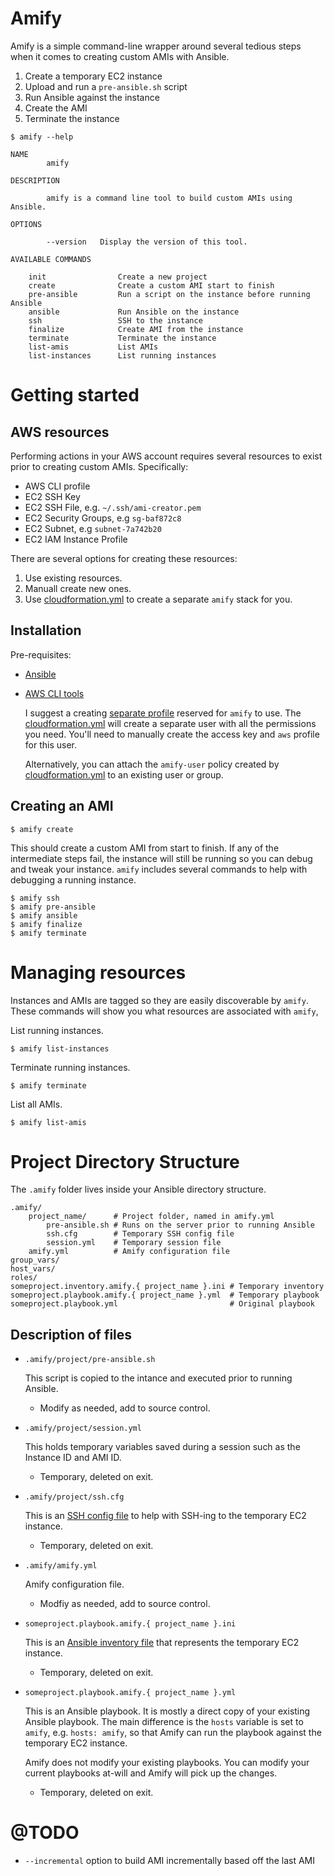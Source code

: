 # Amify

Amify is a simple command-line wrapper around several tedious steps when it comes to creating 
custom AMIs with Ansible.

1. Create a temporary EC2 instance
1. Upload and run a `pre-ansible.sh` script
1. Run Ansible against the instance
1. Create the AMI
1. Terminate the instance

```
$ amify --help

NAME
        amify

DESCRIPTION

        amify is a command line tool to build custom AMIs using Ansible.

OPTIONS

        --version   Display the version of this tool.

AVAILABLE COMMANDS

    init                Create a new project
    create              Create a custom AMI start to finish
    pre-ansible         Run a script on the instance before running Ansible
    ansible             Run Ansible on the instance
    ssh                 SSH to the instance
    finalize            Create AMI from the instance
    terminate           Terminate the instance
    list-amis           List AMIs
    list-instances      List running instances
```

# Getting started

## AWS resources

Performing actions in your AWS account requires several resources to exist prior to creating custom AMIs. Specifically:

- AWS CLI profile
- EC2 SSH Key
- EC2 SSH File, e.g. `~/.ssh/ami-creator.pem`
- EC2 Security Groups, e.g `sg-baf872c8`
- EC2 Subnet, e.g `subnet-7a742b20`
- EC2 IAM Instance Profile

There are several options for creating these resources:

1. Use existing resources.
1. Manuall create new ones.
1. Use [cloudformation.yml](./cloudformation.yml) to create a separate `amify` stack for you.

## Installation

Pre-requisites:

- [Ansible](http://docs.ansible.com/ansible/latest/intro_installation.html)
- [AWS CLI tools](https://aws.amazon.com/cli/)
  
  I suggest a creating [separate profile](http://docs.aws.amazon.com/cli/latest/userguide/cli-multiple-profiles.html) 
  reserved for `amify` to use. The [cloudformation.yml](./cloudformation.yml) will create a separate user with 
  all the permissions you need. You'll need to manually create the access key and `aws` profile for this user.
  
  Alternatively, you can attach the `amify-user` policy created by [cloudformation.yml](./cloudformation.yml) 
  to an existing user or group.

## Creating an AMI

```
$ amify create
```

This should create a custom AMI from start to finish. If any of the intermediate steps fail, the instance will still be 
running so you can debug and tweak your instance. `amify` includes several commands 
to help with debugging a running instance.

```
$ amify ssh
$ amify pre-ansible
$ amify ansible
$ amify finalize
$ amify terminate
```

# Managing resources

Instances and AMIs are tagged so they are easily discoverable by `amify`. These commands will show you what 
resources are associated with `amify`,

List running instances.

```
$ amify list-instances
```

Terminate running instances.

```
$ amify terminate
```

List all AMIs.

```
$ amify list-amis
```

# Project Directory Structure

The `.amify` folder lives inside your Ansible directory structure.


```
.amify/
    project_name/      # Project folder, named in amify.yml
        pre-ansible.sh # Runs on the server prior to running Ansible
        ssh.cfg        # Temporary SSH config file
        session.yml    # Temporary session file
    amify.yml          # Amify configuration file
group_vars/
host_vars/
roles/
someproject.inventory.amify.{ project_name }.ini # Temporary inventory
someproject.playbook.amify.{ project_name }.yml  # Temporary playbook
someproject.playbook.yml                         # Original playbook
```

## Description of files

- `.amify/project/pre-ansible.sh`
  
  This script is copied to the intance and executed prior to running Ansible.
  
  - Modify as needed, add to source control.
  
- `.amify/project/session.yml`

  This holds temporary variables saved during a session such as the Instance ID and AMI ID.
  
  - Temporary, deleted on exit.
  
- `.amify/project/ssh.cfg`

  This is an [SSH config file](http://nerderati.com/2011/03/17/simplify-your-life-with-an-ssh-config-file/) 
  to help with SSH-ing to the temporary EC2 instance.
  
  - Temporary, deleted on exit.

- `.amify/amify.yml`
  
  Amify configuration file.
  
  - Modfiy as needed, add to source control.

- `someproject.playbook.amify.{ project_name }.ini`
  
  This is an [Ansible inventory file](http://docs.ansible.com/ansible/latest/intro_inventory.html) that 
  represents the temporary EC2 instance.

  - Temporary, deleted on exit.

- `someproject.playbook.amify.{ project_name }.yml`
  
  This is an Ansible playbook. It is mostly a direct copy of your existing Ansible playbook. The main difference 
  is the `hosts` variable is set to `amify`, e.g. `hosts: amify`, so that Amify can run the playbook against the 
  temporary EC2 instance.
  
  Amify does not modify your existing playbooks. You can modify your current playbooks at-will and Amify will pick
  up the changes.
  
  - Temporary, deleted on exit.

# @TODO

- `--incremental` option to build AMI incrementally based off the last AMI
